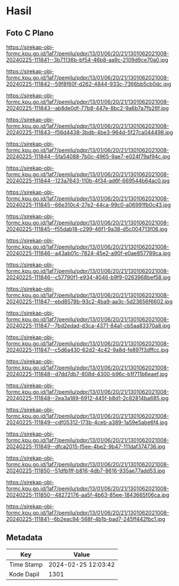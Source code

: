 # Hasil

## Foto C Plano

https://sirekap-obj-formc.kpu.go.id/1af7/pemilu/pdpr/13/01/06/20/21/1301062021008-20240225-111841--3b71136b-bf54-46b8-aa9c-2109d9ce70a0.jpg

https://sirekap-obj-formc.kpu.go.id/1af7/pemilu/pdpr/13/01/06/20/21/1301062021008-20240225-111842--59f8f60f-d262-4844-933c-7366bb5cb0dc.jpg

https://sirekap-obj-formc.kpu.go.id/1af7/pemilu/pdpr/13/01/06/20/21/1301062021008-20240225-111843--ab8de0df-77b8-447e-8bc2-9a6b7a7fb26f.jpg

https://sirekap-obj-formc.kpu.go.id/1af7/pemilu/pdpr/13/01/06/20/21/1301062021008-20240225-111843--f56d4438-3bdb-4be3-964d-5f27ca044498.jpg

https://sirekap-obj-formc.kpu.go.id/1af7/pemilu/pdpr/13/01/06/20/21/1301062021008-20240225-111844--5fa54088-7b0c-4965-9ae7-e024f79af94c.jpg

https://sirekap-obj-formc.kpu.go.id/1af7/pemilu/pdpr/13/01/06/20/21/1301062021008-20240225-111844--123a7643-110b-4f34-ad6f-669544b64ac0.jpg

https://sirekap-obj-formc.kpu.go.id/1af7/pemilu/pdpr/13/01/06/20/21/1301062021008-20240225-111845--66e310c4-27e2-44ca-99c0-a06991fb0c43.jpg

https://sirekap-obj-formc.kpu.go.id/1af7/pemilu/pdpr/13/01/06/20/21/1301062021008-20240225-111845--f55dab18-c299-46f1-9a38-d5c004713f06.jpg

https://sirekap-obj-formc.kpu.go.id/1af7/pemilu/pdpr/13/01/06/20/21/1301062021008-20240225-111846--a43ab01c-7824-45e2-a90f-e0ae857789ca.jpg

https://sirekap-obj-formc.kpu.go.id/1af7/pemilu/pdpr/13/01/06/20/21/1301062021008-20240225-111846--c57790f1-e934-4046-b9f9-0263968bef58.jpg

https://sirekap-obj-formc.kpu.go.id/1af7/pemilu/pdpr/13/01/06/20/21/1301062021008-20240225-111847--ebd8578b-93c2-4ba9-aa3c-5d23656f6602.jpg

https://sirekap-obj-formc.kpu.go.id/1af7/pemilu/pdpr/13/01/06/20/21/1301062021008-20240225-111847--7bd2edad-d3ca-4371-84a1-cb5aa83370a8.jpg

https://sirekap-obj-formc.kpu.go.id/1af7/pemilu/pdpr/13/01/06/20/21/1301062021008-20240225-111847--c5d6a430-62d2-4c42-9a8d-fe897f3dffcc.jpg

https://sirekap-obj-formc.kpu.go.id/1af7/pemilu/pdpr/13/01/06/20/21/1301062021008-20240225-111848--d7dd7db7-808d-4300-b96c-b1f711b6eaef.jpg

https://sirekap-obj-formc.kpu.go.id/1af7/pemilu/pdpr/13/01/06/20/21/1301062021008-20240225-111848--2ea3a189-6912-445f-b8d1-2c82814ba685.jpg

https://sirekap-obj-formc.kpu.go.id/1af7/pemilu/pdpr/13/01/06/20/21/1301062021008-20240225-111849--cdf05312-173b-4ceb-a389-1a59e5abe6f4.jpg

https://sirekap-obj-formc.kpu.go.id/1af7/pemilu/pdpr/13/01/06/20/21/1301062021008-20240225-111849--dfca2015-f5ee-4be2-9b47-111daf374736.jpg

https://sirekap-obj-formc.kpu.go.id/1af7/pemilu/pdpr/13/01/06/20/21/1301062021008-20240225-111850--51dfb1ff-b816-4db7-8616-935ae77add53.jpg

https://sirekap-obj-formc.kpu.go.id/1af7/pemilu/pdpr/13/01/06/20/21/1301062021008-20240225-111850--48272176-aa5f-4b63-85ee-1843665f06ca.jpg

https://sirekap-obj-formc.kpu.go.id/1af7/pemilu/pdpr/13/01/06/20/21/1301062021008-20240225-111841--6b2eac94-568f-4b1b-bad7-245ff442fbc1.jpg


## Metadata

| Key        | Value               |
| ---------- | ------------------- |
| Time Stamp | 2024-02-25 12:03:42 |
| Kode Dapil | 1301                |



